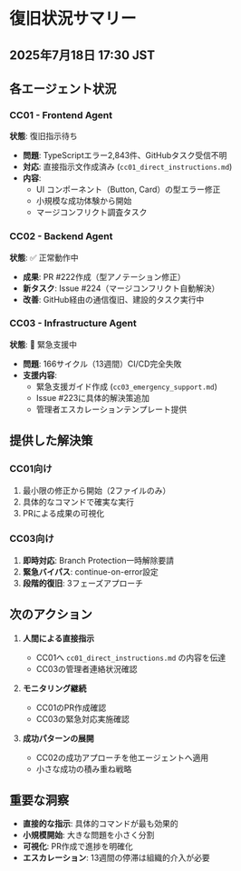 # 復旧状況サマリー
## 2025年7月18日 17:30 JST

## 各エージェント状況

### CC01 - Frontend Agent
**状態**: 復旧指示待ち
- **問題**: TypeScriptエラー2,843件、GitHubタスク受信不明
- **対応**: 直接指示文作成済み (`cc01_direct_instructions.md`)
- **内容**: 
  - UI コンポーネント（Button, Card）の型エラー修正
  - 小規模な成功体験から開始
  - マージコンフリクト調査タスク

### CC02 - Backend Agent  
**状態**: ✅ 正常動作中
- **成果**: PR #222作成（型アノテーション修正）
- **新タスク**: Issue #224（マージコンフリクト自動解決）
- **改善**: GitHub経由の通信復旧、建設的タスク実行中

### CC03 - Infrastructure Agent
**状態**: 🚨 緊急支援中
- **問題**: 166サイクル（13週間）CI/CD完全失敗
- **支援内容**:
  - 緊急支援ガイド作成 (`cc03_emergency_support.md`)
  - Issue #223に具体的解決策追加
  - 管理者エスカレーションテンプレート提供

## 提供した解決策

### CC01向け
1. 最小限の修正から開始（2ファイルのみ）
2. 具体的なコマンドで確実な実行
3. PRによる成果の可視化

### CC03向け
1. **即時対応**: Branch Protection一時解除要請
2. **緊急バイパス**: continue-on-error設定
3. **段階的復旧**: 3フェーズアプローチ

## 次のアクション

1. **人間による直接指示**
   - CC01へ `cc01_direct_instructions.md` の内容を伝達
   - CC03の管理者連絡状況確認

2. **モニタリング継続**
   - CC01のPR作成確認
   - CC03の緊急対応実施確認

3. **成功パターンの展開**
   - CC02の成功アプローチを他エージェントへ適用
   - 小さな成功の積み重ね戦略

## 重要な洞察

- **直接的な指示**: 具体的コマンドが最も効果的
- **小規模開始**: 大きな問題を小さく分割
- **可視化**: PR作成で進捗を明確化
- **エスカレーション**: 13週間の停滞は組織的介入が必要